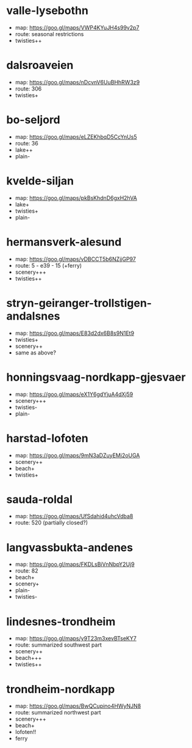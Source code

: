 # valle-lysebothn

- map: https://goo.gl/maps/VWP4KYuJH4s99v2p7
- route: seasonal restrictions
- twisties++

# dalsroaveien

- map: https://goo.gl/maps/nDcvnV6UuBHhRW3z9
- route: 306
- twisties+

# bo-seljord

- map: https://goo.gl/maps/eLZEKhbqD5CcYnUs5
- route: 36
- lake++
- plain-

# kvelde-siljan

- map: https://goo.gl/maps/pkBsKhdnD6gxH2hVA
- lake+
- twisties+
- plain-

# hermansverk-alesund

- map: https://goo.gl/maps/vDBCCT5b6NZjjGP97
- route: 5 - e39 - 15 (+ferry)
- scenery+++
- twisties++

# stryn-geiranger-trollstigen-andalsnes

- map: https://goo.gl/maps/E83d2dx6B8s9N1Et9
- twisties+
- scenery++
- same as above?

# honningsvaag-nordkapp-gjesvaer

- map: https://goo.gl/maps/eX1Y6gdYjuA4dXj59
- scenery+++
- twisties-
- plain-

# harstad-lofoten

- map: https://goo.gl/maps/9mN3aDZuyEMj2oUGA
- scenery++
- beach+
- twisties+

# sauda-roldal

- map: https://goo.gl/maps/UfSdahid4uhcVdba8
- route: 520 (partially closed?)

# langvassbukta-andenes

- map: https://goo.gl/maps/FKDLsBiVnNbpY2Uj9
- route: 82
- beach+
- scenery+
- plain-
- twisties-

# lindesnes-trondheim

- map: https://goo.gl/maps/y9T23m3xevBTseKY7
- route: summarized southwest part
- scenery++
- beach+++
- twisties++

# trondheim-nordkapp

- map: https://goo.gl/maps/BwQCupino4HWyNJN8
- route: summarized northwest part
- scenery+++
- beach+
- lofoten!!
- ferry
